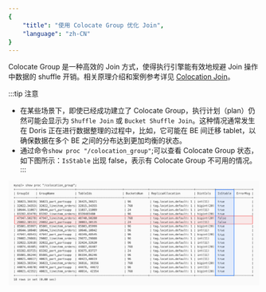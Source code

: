 ```yaml
---
{
    "title": "使用 Colocate Group 优化 Join",
    "language": "zh-CN"
}
---
```


<!-- 
Licensed to the Apache Software Foundation (ASF) under one
or more contributor license agreements.  See the NOTICE file
distributed with this work for additional information
regarding copyright ownership.  The ASF licenses this file
to you under the Apache License, Version 2.0 (the
"License"); you may not use this file except in compliance
with the License.  You may obtain a copy of the License at

  http://www.apache.org/licenses/LICENSE-2.0

Unless required by applicable law or agreed to in writing,
software distributed under the License is distributed on an
"AS IS" BASIS, WITHOUT WARRANTIES OR CONDITIONS OF ANY
KIND, either express or implied.  See the License for the
specific language governing permissions and limitations
under the License.
-->

Colocate Group 是一种高效的 Join 方式，使得执行引擎能有效地规避 Join 操作中数据的 shuffle 开销。相关原理介绍和案例参考详见 [Colocation Join](../../colocation-join.md)。

:::tip 注意
- 在某些场景下，即使已经成功建立了 Colocate Group，执行计划（plan）仍然可能会显示为 `Shuffle Join` 或 `Bucket Shuffle Join`。这种情况通常发生在 Doris 正在进行数据整理的过程中，比如，它可能在 BE 间迁移 tablet，以确保数据在多个 BE 之间的分布达到更加均衡的状态。
- 通过命令`show proc "/colocation_group"`;可以查看 Colocate Group 状态，如下图所示：`IsStable` 出现 false，表示有 Colocate Group 不可用的情况。
:::

![使用 Colocate Group 优化 Join](/images/use-colocate-group.jpg)
